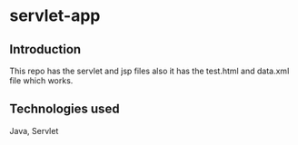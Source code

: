 # servlet-app

## Introduction
This repo has the servlet and jsp files also it has the test.html and data.xml file which works.

## Technologies used
Java, Servlet

